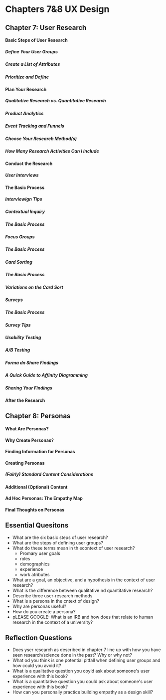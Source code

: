 # Chapters 7&8 UX Design

## Chapter 7: User Research

#### Basic Steps of User Research

##### Define Your User Groups

##### Create a List of Attributes

##### Prioritize and Define

#### Plan Your Research

##### Qualitative Research vs. Quantitative Research

##### Product Analytics

##### Event Tracking and Funnels

##### Choose Your Research Method(s)

##### How Many Research Activities Can I Include

#### Conduct the Research

##### User Interviews

#### The Basic Process

##### Interviewign Tips

##### Contextual Inquiry

##### The Basic Process

##### Focus Groups

##### The Basic Process

##### Card Sorting

##### The Basic Process

##### Variations on the Card Sort

##### Surveys

##### The Basic Process

##### Survey Tips

##### Usability Testing

##### A/B Testing

##### Forma dn Share Findings

##### A Quick Guide to Affinity Diagramming

##### Sharing Your Findings

#### After the Research

## Chapter 8: Personas

#### What Are Personas?

#### Why Create Personas?

#### Finding Information for Personas

#### Creating Personas

##### (Fairly) Standard Content Considerations

#### Additional (Optional) Content

#### Ad Hoc Personas: The Empathy Map

#### Final Thoughts on Personas

## Essential Quesitons

- What are the six basic steps of user research?
- What are the steps of defining user groups?
- What do these terms mean in th econtext of user research?
    - Promary user goals
    - roles
    - demographics
    - experience
    - work atributes
- What are a goal, an objective, and a hypothesis in the context of user research?
- What is the difference between qualitative nd quantitative research?
- Describe three user-research methods
- What is a persona in the cntext of design?
- Why are personas useful?
- How do you create a persona?
- pLEASE GOOGLE: What is an IRB and how does that relate to human research in the context of a university?

## Reflection Questions

- Does yser research as described in chapter 7 line up with how you have seen research/science done in the past? Why or why not?
- What od you think is one potential pitfall when defining user groups and how could you avoid it?
- What is a qualitative question you coyld ask about someone's user experience with this book?
- What is a quantitative question you could ask about someone's user experience with this book?
- How can you personally practice building empathy as a design skill?





